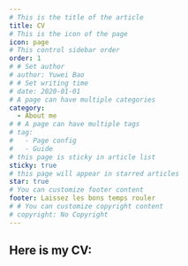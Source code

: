 ```yaml
---
# This is the title of the article
title: CV
# This is the icon of the page
icon: page
# This control sidebar order
order: 1
# # Set author
# author: Yuwei Bao
# # Set writing time
# date: 2020-01-01
# A page can have multiple categories
category:
  - About me
# # A page can have multiple tags
# tag:
#   - Page config
#   - Guide
# this page is sticky in article list
sticky: true
# this page will appear in starred articles
star: true
# You can customize footer content
footer: Laissez les bons temps rouler
# # You can customize copyright content
# copyright: No Copyright
---
```


<!-- Content before `more` comment is regarded as page excerpt. -->

<!-- more -->

## Here is my CV:
<!-- Default PDF viewer: -->
<PDF url="/assets/Yuwei_Bao_CV.pdf" :zoom="85"/>


<!-- PDF viewer with initial page 2:
<PDF url="/sample.pdf" :page="2" /> -->

<!-- PDF viewer without toolbar: -->
<!-- <PDF url="/assets/Yuwei_Bao_CV.pdf" :toolbar="false" :zoom="70"/> -->


